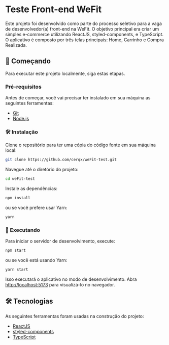 # Teste Front-end WeFit

Este projeto foi desenvolvido como parte do processo seletivo para a vaga de desenvolvedor(a) front-end na WeFit. O objetivo principal era criar um simples e-commerce utilizando ReactJS, styled-components, e TypeScript. O aplicativo é composto por três telas principais: Home, Carrinho e Compra Realizada.

## 🚀 Começando

Para executar este projeto localmente, siga estas etapas.

### Pré-requisitos

Antes de começar, você vai precisar ter instalado em sua máquina as seguintes ferramentas:
- [Git](https://git-scm.com)
- [Node.js](https://nodejs.org/en/)

### 🛠 Instalação

Clone o repositório para ter uma cópia do código fonte em sua máquina local:

```bash
git clone https://github.com/cerqx/weFit-test.git
```

Navegue até o diretório do projeto:

```bash
cd weFit-test
```

Instale as dependências:

```bash
npm install
```

ou se você prefere usar Yarn:

```bash
yarn
```

### 🚀 Executando

Para iniciar o servidor de desenvolvimento, execute:

```bash
npm start
```

ou se você está usando Yarn:

```bash
yarn start
```

Isso executará o aplicativo no modo de desenvolvimento. Abra [http://localhost:5173](http://localhost:5173) para visualizá-lo no navegador.

## 🛠 Tecnologias

As seguintes ferramentas foram usadas na construção do projeto:

- [ReactJS](https://pt-br.reactjs.org/)
- [styled-components](https://styled-components.com/)
- [TypeScript](https://www.typescriptlang.org/)
